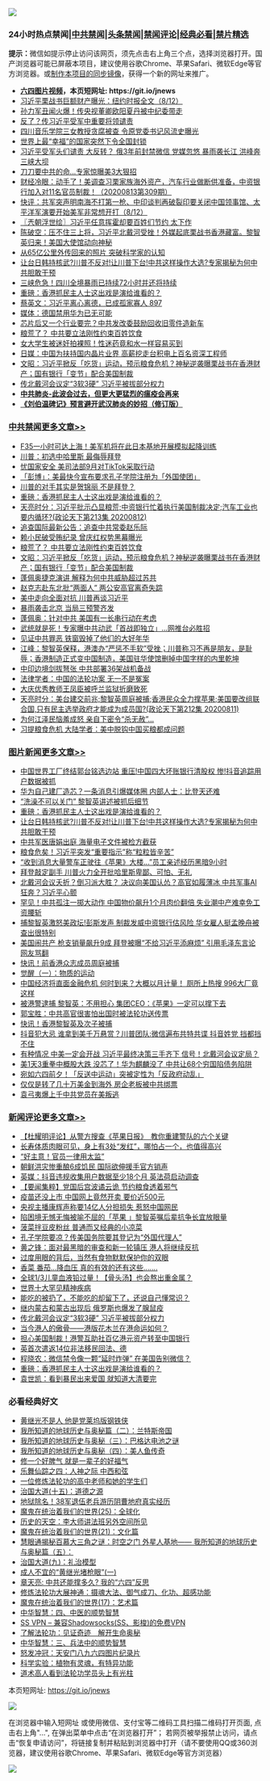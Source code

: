 ![](https://raw.githubusercontent.com/fqnews/bnews/master/64photo/fqnews-qr.jpg)

<div id="tt">
<h3>24小时热点禁闻|<a href="#%E4%B8%AD%E5%85%B1%E7%A6%81%E9%97%BB%E6%9B%B4%E5%A4%9A%E6%96%87%E7%AB%A0">中共禁闻</a>|<a href="#%E5%9B%BE%E7%89%87%E6%96%B0%E9%97%BB%E6%9B%B4%E5%A4%9A%E6%96%87%E7%AB%A0">头条禁闻</a>|<a href="#%E6%96%B0%E9%97%BB%E8%AF%84%E8%AE%BA%E6%9B%B4%E5%A4%9A%E6%96%87%E7%AB%A0">禁闻评论|<a href="#%E5%BF%85%E7%9C%8B%E7%BB%8F%E5%85%B8%E5%A5%BD%E6%96%87">经典必看|<a href="/video.md#%E7%A6%81%E7%89%87%E7%B2%BE%E9%80%89">禁片精选</a></h3>
<div><b>提示：</b>微信如提示停止访问该网页，须先点击右上角三个点，选择浏览器打开。国产浏览器可能已屏蔽本项目，建议使用谷歌Chrome、苹果Safari、微软Edge等官方浏览器。或<a href="https://github.com/fqnews/bnews/blob/master/%E5%88%B6%E4%BD%9Cgit%E7%A6%81%E9%97%BB%E9%95%9C%E5%83%8F.md">制作本项目的同步镜像</a>，获得一个新的网址来推广。</div>
<ul>
<li><b><a href="http://d1.bdrive.tk/64.mp4" target="_blank">六四图片视频</a>，本页短网址: https://git.io/jnews</b></li>
<li><a href="/bannedvideo/20200812/1379212.md">习近平栗战书巨额财产曝光：纽约时报全文（8/12）</a></li>
<li><a href="/cnnews/20200813/1379437.md">孙力军丑闻火爆！传央视董卿欧阳夏丹被中纪委带走</a></li>
<li><a href="/comments/20200813/1379403.md">反了？传习近平受军中重要将领谴责</a></li>
<li><a href="/cnnews/20200813/1379317.md">四川音乐学院三女教授贪腐被查 令原党委书记风流史曝光</a></li>
<li><a href="/worldnews/20200813/1379312.md">世界上最“幸福”的国家突然下令全国封锁</a></li>
<li><a href="/cnnews/20200812/1379226.md">习近平受军头们谴责 大反转？ 俄3年前封禁微信 党媒忽悠 暴雨袭长江 洪峰奔三峡大坝</a></li>
<li><a href="/cnnews/20200813/1379447.md">刀刀要中共的命…专家惊曝美3大狠招</a></li>
<li><a href="/bannedvideo/20200813/1379517.md">财经冷眼：动手了！美调查习栗家族海外资产，汽车行业做断供准备，中资银行加入对11名官员制裁！（20200813第309期）</a></li>
<li><a href="/bannedvideo/20200813/1379283.md">快评：共军突声明南海不打第一枪、中印谈判再破裂印要关闭中国领事馆、太平洋军演要开始美军非常想开打（8/12）</a></li>
<li><a href="/ssgc/20200813/1379295.md">〖兲朝浮世绘〗习近平任意挥霍却要百姓们节约 太下作</a></li>
<li><a href="/bannedvideo/20200813/1379328.md">陈破空：压不住三上将，习近平北戴河受挫！外媒起底栗战书香港藏富。黎智英归来！美国大使馆动向神秘</a></li>
<li><a href="/comments/20200813/1379335.md">从65亿公里外传回来的照片 突破科学家的认知</a></li>
<li><a href="/topimagenews/20200812/1379218.md">让台日韩持核武?川普不反对!让川普下台!中共这样操作大选?专家揭秘为何中共胆敢干预</a></li>
<li><a href="/cnnews/20200813/1379315.md">三峡危急！四川全境暴雨已持续72小时并还将持续</a></li>
<li><a href="/comments/20200813/1379457.md">重磅：香港抓民主人士这出戏是演给谁看的？</a></li>
<li><a href="/bannedvideo/20200812/1379223.md">蔡英文：习近平离心离德，已成孤家寡人 897</a></li>
<li><a href="/baitai/20200812/1379196.md">媒体：德国禁用华为已无可能</a></li>
<li><a href="/cnnews/20200813/1379489.md">芯片后又一个行业要完？中共发改委鼓励回收旧零件造新车</a></li>
<li><a href="/cbnews/20200813/1379424.md">粮荒了？ 中共要立法刚性约束百姓饮食</a></li>
<li><a href="/baitai/20200813/1379473.md">女大学生被迷奸拍裸照！性迷药竟和水一样容易买到</a></li>
<li><a href="/headline/20200813/1379262.md">日媒：中国为扶持国内晶片业界 高薪挖走台积电上百名资深工程师</a></li>
<li><a href="/cbnews/20200813/1379345.md">文昭：习近平掀反「吃货」运动，预示粮食危机？神秘逆袭曝栗战书在香港财产；国有银行「变节」配合美国制裁</a></li>
<li><a href="/comments/20200813/1379537.md">传北戴河会议定“3软3硬” 习近平被拔部分权力</a></li>
<li><b><a href="/comments/20200211/1275071.md" target="_blank">中共肺炎-此波会过去，但更大更猛烈的瘟疫会再来</a></b></li>
<li><b><a href="/comments/20200207/1272816.md" target="_blank">《刘伯温碑记》预言避开武汉肺炎的妙招（修订版）</a></b></li>
</ul>
</div>

<div class="catlist">
<h3><a href="/cbnews/" target="_blank">中共禁闻</a><span><a href="/cbnews/" target="_blank" rel="nofollow">更多文章>></a></span></h3>
<ul>
<li><a href="/cbnews/20200813/1379552.md" target="_blank">F35一小时可达上海！美军机将在此日本基地开展模拟起降训练</a></li>
<li><a href="/cbnews/20200813/1379533.md" target="_blank">川普：初选中哈里斯 最侮辱拜登</a></li>
<li><a href="/cbnews/20200813/1379512.md" target="_blank">忧国家安全 美司法部9月对TikTok采取行动</a></li>
<li><a href="/cbnews/20200813/1379499.md" target="_blank">「彭博」：美最快今宣布要求孔子学院注册为「外国使团」</a></li>
<li><a href="/cbnews/20200813/1379486.md" target="_blank">川普的对手其实是贺锦丽 不是拜登？</a></li>
<li><a href="/comments/20200813/1379457.md" target="_blank">重磅：香港抓民主人士这出戏是演给谁看的？</a></li>
<li><a href="/cbnews/20200813/1379438.md" target="_blank">天亮时分：习近平批示凸显粮荒;中资银行忙着执行美国制裁决定;汽车工业也要内循环?(政论天下第213集 20200812)</a></li>
<li><a href="/cbnews/20200813/1379426.md" target="_blank">追查国际最新公告：追查中共常委赵乐际</a></li>
<li><a href="/cbnews/20200813/1379425.md" target="_blank">赖小民破受贿纪录 曾庆红权势黑幕曝光</a></li>
<li><a href="/cbnews/20200813/1379424.md" target="_blank">粮荒了？ 中共要立法刚性约束百姓饮食</a></li>
<li><a href="/cbnews/20200813/1379345.md" target="_blank">文昭：习近平掀反「吃货」运动，预示粮食危机？神秘逆袭曝栗战书在香港财产；国有银行「变节」配合美国制裁</a></li>
<li><a href="/cbnews/20200813/1379332.md" target="_blank">蓬佩奥捷克演讲 解释为何中共威胁超过苏共</a></li>
<li><a href="/cbnews/20200812/1379069.md" target="_blank">赵克志赴东北批“两面人” 两公安高官离奇失踪</a></li>
<li><a href="/cbnews/20200812/1378953.md" target="_blank">美中走向全面对抗 川普再谈习近平</a></li>
<li><a href="/cbnews/20200812/1378910.md" target="_blank">暴雨袭击北京 当局三预警齐发</a></li>
<li><a href="/cbnews/20200812/1378887.md" target="_blank">蓬佩奥：针对中共 美国有一长串行动在考虑</a></li>
<li><a href="/cbnews/20200812/1378886.md" target="_blank">武统就是死！专家曝中共动武「首战即独立」…网推台必胜招</a></li>
<li><a href="/cbnews/20200812/1378885.md" target="_blank">见证中共罪恶 铁窗毁掉了他们的大好年华</a></li>
<li><a href="/cbnews/20200812/1378866.md" target="_blank">江峰：黎智英保释，港澳办“严惩不手软”受挫；川普称习不再是朋友，是耻辱；香港制造正式变中国制造，美国驻华使馆删掉中国字样的内里乾坤</a></li>
<li><a href="/cbnews/20200812/1378857.md" target="_blank">中印边境剑拔弩张 中共部署36架战机备战</a></li>
<li><a href="/cbnews/20200812/1378796.md" target="_blank">法律学者：中国的法轮功案 无一不是冤案</a></li>
<li><a href="/cbnews/20200812/1378795.md" target="_blank">大庆优秀教师王凤臣被呼兰监狱折磨致死</a></li>
<li><a href="/cbnews/20200812/1378789.md" target="_blank">天亮时分：美台建交前兆;黎智英周庭被捕;香港民众全力撑苹果;美国要改组联合国,只有民主选举政府才能成为成员国?(政论天下第212集 20200811)</a></li>
<li><a href="/cbnews/20200812/1378772.md" target="_blank">为何江泽民恼羞成怒 亲自下密令“杀无赦”…</a></li>
<li><a href="/cbnews/20200812/1378742.md" target="_blank">习提粮食危机 大陆学者：美中脱钩中国买粮都成问题</a></li>

</ul>
</div>
<div class="catlist">
<h3><a href="/topimagenews/" target="_blank">图片新闻</a><span><a href="/topimagenews/" target="_blank" rel="nofollow">更多文章>></a></span></h3>
<ul>
<li><a href="/topimagenews/20200813/1379635.md" target="_blank">中国世界工厂终结郭台铭选边站 重压!中国四大坏账银行清股权 惨!抖音追踪用户数据被抓</a></li>
<li><a href="/topimagenews/20200813/1379570.md" target="_blank">华为自己建厂造芯？一条消息引爆媒体圈 内部人士：比登天还难</a></li>
<li><a href="/topimagenews/20200813/1379511.md" target="_blank">“洗澡不可以关门” 黎智英讲述被抓后细节</a></li>
<li><a href="/comments/20200813/1379457.md" target="_blank">重磅：香港抓民主人士这出戏是演给谁看的？</a></li>
<li><a href="/topimagenews/20200812/1379218.md" target="_blank">让台日韩持核武?川普不反对!让川普下台!中共这样操作大选?专家揭秘为何中共胆敢干预</a></li>
<li><a href="/topimagenews/20200812/1378848.md" target="_blank">中共军医唐娟出庭 海量电子文件被检方截获</a></li>
<li><a href="/topimagenews/20200812/1378810.md" target="_blank">粮食危矣！习近平突发“重要指示”称“粒粒皆辛苦”</a></li>
<li><a href="/topimagenews/20200812/1378794.md" target="_blank">“收到消息大量警车正驶往《苹果》大楼…”员工亲述经历黑暗9小时</a></li>
<li><a href="/topimagenews/20200812/1378728.md" target="_blank">拜登敲定副手 川普火力全开批哈里斯卑鄙、可怕、无礼</a></li>
<li><a href="/topimagenews/20200811/1378596.md" target="_blank">北戴河会议夭折？倒习派大胜？ 决议向美国认怂？高官如履薄冰 中共军事AI狂奔？习近平心颤</a></li>
<li><a href="/topimagenews/20200811/1378505.md" target="_blank">罕见！中共孤注一掷大动作 中国物价飙升1个月肉价翻倍 失业潮中产难幸免工资腰斩</a></li>
<li><a href="/topimagenews/20200811/1378227.md" target="_blank">捕黎智英激怒美政坛!彭斯发声 制裁发威中资银行估风险 华女雇人挺孟晚舟被查出很特别</a></li>
<li><a href="/topimagenews/20200811/1378226.md" target="_blank">美国闹共产 枪支销量飙升9成 拜登被曝“不给习近平添麻烦” 引用毛泽东言论 网友骂翻</a></li>
<li><a href="/topimagenews/20200811/1377855.md" target="_blank">快讯！前香港众志成员周庭被捕</a></li>
<li><a href="/comments/20200810/1377609.md" target="_blank">觉醒（一）：物质的运动</a></li>
<li><a href="/topimagenews/20200810/1377710.md" target="_blank">中国经济将直面金融危机 何时到来？大概以月计量！ 厕所上热搜 996大厂竟这样</a></li>
<li><a href="/topimagenews/20200810/1377628.md" target="_blank">被港警逮捕 黎智英：不用担心 集团CEO：《苹果》一定可以撑下去</a></li>
<li><a href="/comments/20200810/1377559.md" target="_blank">郭宝胜：中共高官很害怕出国时被法轮功送传票</a></li>
<li><a href="/topimagenews/20200810/1377469.md" target="_blank">快讯！香港黎智英及次子被捕</a></li>
<li><a href="/topimagenews/20200809/1377376.md" target="_blank">抖音犯大忌 谁拿到美千万悬赏？川普团队:微信遍布共特共谍 抖音姓党 挡都挡不住</a></li>
<li><a href="/topimagenews/20200809/1377321.md" target="_blank">有种情况 中美一定会开战 习近平最终决策三手齐下 信号！北戴河会议定局？</a></li>
<li><a href="/topimagenews/20200809/1377246.md" target="_blank">美1天3重拳中概股大跌 没芯了！华为麒麟没了 中共让68个穷国陷债务陷阱</a></li>
<li><a href="/topimagenews/20200809/1377193.md" target="_blank">宛如六四前夕！「反送中运动」突被定性为「反政府动乱」</a></li>
<li><a href="/topimagenews/20200809/1377013.md" target="_blank">仅仅是转了几十万美金到海外 房企老板被中共绑票</a></li>
<li><a href="/topimagenews/20200809/1377012.md" target="_blank">袁弓夷爆上千中共党员在美叛逃</a></li>

</ul>
</div>
<div class="catlist">
<h3><a href="/comments/" target="_blank">新闻评论</a><span><a href="/comments/" target="_blank" rel="nofollow">更多文章>></a></span></h3>
<ul>
<li><a href="/comments/20200813/1379643.md" target="_blank">【杜耀明评论】从警方搜查《苹果日报》　教你重建警队的六个关键</a></li>
<li><a href="/comments/20200813/1379639.md" target="_blank">长寿体质肉眼可见，身上有3处“发红”，哪怕占一个，也值得高兴</a></li>
<li><a href="/comments/20200813/1379606.md" target="_blank">“好主意！官员一律用太监”</a></li>
<li><a href="/comments/20200813/1379604.md" target="_blank">朝鲜洪灾惨重酿6成饥民 国际欲伸援手官方销声</a></li>
<li><a href="/comments/20200813/1379603.md" target="_blank">英媒：抖音违规收集用户数据至少18个月 英法荷启动调查</a></li>
<li><a href="/comments/20200813/1379599.md" target="_blank">【要闻集粹】党国后宫波谲云诡 节约粮食透着邪气</a></li>
<li><a href="/comments/20200813/1379582.md" target="_blank">疫苗还没上市  中国网上竟然开卖  要价近500元</a></li>
<li><a href="/comments/20200813/1379576.md" target="_blank">央视主播康辉声称要14亿人分担损失 惹怒中国网民</a></li>
<li><a href="/comments/20200813/1379575.md" target="_blank">陷困境无憾无悔被喻不屈的「苹果 」黎智英嘱后辈抗争长宜放眼量</a></li>
<li><a href="/comments/20200813/1379574.md" target="_blank">菠菜拌豆皮粉丝 普通而又经典的小凉菜</a></li>
<li><a href="/comments/20200813/1379567.md" target="_blank">孔子学院要凉？传美国务院要其登记为“外国代理人”</a></li>
<li><a href="/comments/20200813/1379566.md" target="_blank">黄之锋：面对最黑暗的审查和新一轮镇压 港人将继续反抗</a></li>
<li><a href="/comments/20200813/1379565.md" target="_blank">过度用眼的背后，当然有食物默默保护你的双眼</a></li>
<li><a href="/comments/20200813/1379564.md" target="_blank">香菜 番茄&#8230;降血压 真的有效的还有这些&#8230;&#8230;.</a></li>
<li><a href="/comments/20200813/1379563.md" target="_blank">全球1/3儿童血液铅过量！【骨头汤】也会熬出重金属？</a></li>
<li><a href="/comments/20200813/1379562.md" target="_blank">世界十大罕见精神疾病</a></li>
<li><a href="/comments/20200813/1379561.md" target="_blank">能吃的被扔了，不能吃的却留下了，还说自己懂常识？</a></li>
<li><a href="/comments/20200813/1379541.md" target="_blank">继内蒙古和蒙古出现后 俄罗斯也爆发了腺鼠疫</a></li>
<li><a href="/comments/20200813/1379537.md" target="_blank">传北戴河会议定“3软3硬” 习近平被拔部分权力</a></li>
<li><a href="/comments/20200813/1379531.md" target="_blank">当今港人的傲骨——港版花木兰在港命运如何？</a></li>
<li><a href="/comments/20200813/1379521.md" target="_blank">担心美国制裁！港警互助社百亿港元资产转至中国银行</a></li>
<li><a href="/comments/20200813/1379516.md" target="_blank">英首次遣返14位非法移民回法、德</a></li>
<li><a href="/comments/20200813/1379487.md" target="_blank">程晓农：微信禁令像一颗“延时炸弹” 在美国告别微信？</a></li>
<li><a href="/comments/20200813/1379457.md" target="_blank">重磅：香港抓民主人士这出戏是演给谁看的？</a></li>
<li><a href="/comments/20200813/1379445.md" target="_blank">袁世凯：看到暴民出来爱国 就知道大清要完</a></li>

</ul>
</div>

<div class="catlist">
<h3>必看经典好文</h3>
<ul>
<li><a href="/lifebaike/20190522/1131765.md" target="_blank">黄继光不是人 他是党莱坞版钢铁侠</a></li>
<li><a href="/tculture/xiulian/20170614/774347.md" target="_blank">我所知道的地球历史与奥秘篇（二）：兰特斯帝国</a></li>
<li><a href="/tculture/xiulian/20170726/797589.md" target="_blank">我所知道的地球历史与奥秘（三）：巴格达电池之谜</a></li>
<li><a href="/tculture/xiulian/20170729/799172.md" target="_blank">我所知道的地球历史与奥秘（四）：美人鱼传奇</a></li>
<li><a href="/funmedia/20200713/1359909.md" target="_blank">修一个好脾气 就是一辈子的好福气</a></li>
<li><a href="/tculture/20190101/791144.md" target="_blank">乐舞仙踪之四：人神之际 中西和弦</a></li>
<li><a href="/cbnews/20200702/1354550.md" target="_blank">一位修炼法轮功的高中老师和她的学生们</a></li>
<li><a href="/topimagenews/20180322/917868.md" target="_blank">治国大道(十五)：道德之源</a></li>
<li><a href="/cbnews/20200531/1337381.md" target="_blank">地狱除名！38军退伍老兵游历阴曹地府真实经历</a></li>
<li><a href="/comments/20181017/1014654.md" target="_blank">魔鬼在统治着我们的世界(25)：全球化</a></li>
<li><a href="/tculture/20121025/73064.md" target="_blank">历史的天空：李大师讲法班另外空间所见</a></li>
<li><a href="/comments/20180802/980476.md" target="_blank">魔鬼在统治着我们的世界(21)：文化篇</a></li>
<li><a href="/cbnews/20170907/819423.md" target="_blank">慧眼通揭秘百慕大三角之谜：时空之门 外星人基地—— 我所知道的地球历史与奥秘篇（五）：</a></li>
<li><a href="/cbnews/20180315/914943.md" target="_blank">治国大道(九)：礼治模型</a></li>
<li><a href="/lifebaike/20200527/1334909.md" target="_blank">成人不宜的“黄继光堵枪眼”(一)</a></li>
<li><a href="/comments/20200607/1341003.md" target="_blank">章天亮: 中共还能撑多久? 我的“六四”反思</a></li>
<li><a href="/comments/20191203/1234383.md" target="_blank">修炼法轮功大展神通：摄魂大法、御气成刀、化功、超感功能</a></li>
<li><a href="/topimagenews/20180620/960677.md" target="_blank">魔鬼在统治着我们的世界(17)：艺术篇</a></li>
<li><a href="/comments/20200605/783247.md" target="_blank">中华智慧：四、中医的顺势智慧</a></li>
<li><a href="/comments/20191231/1250654.md" target="_blank">SS VPN &#8211; 兼容Shadowsocks(SS、影梭)的免费VPN</a></li>
<li><a href="/comments/20200307/1289968.md" target="_blank">了解法轮功：见证奇迹　解开生命奥秘</a></li>
<li><a href="/comments/20200605/783248.md" target="_blank">中华智慧：三、兵法中的顺势智慧</a></li>
<li><a href="/comments/20200604/783200.md" target="_blank">怒发冲冠：天安门八九六四图片纪录片</a></li>
<li><a href="/comments/20200605/783205.md" target="_blank">科学实验：植物有灵魂，有特异功能</a></li>
<li><a href="/comments/20200227/1284657.md" target="_blank">道术高人看到法轮功学员头上有光柱</a></li>

</ul>
</div>

本页短网址: https://git.io/jnews

![](https://raw.githubusercontent.com/fqnews/bnews/master/64photo/fqnews-qr.jpg)

在浏览器中输入短网址 或使用微信、支付宝等二维码工具扫描二维码打开页面, 点击右上角"...", 在弹出菜单中点击“在浏览器打开”； 若网页被举报禁止访问，请点击“恢复申请访问”，将链接复制并粘贴到浏览器中打开（请不要使用QQ或360浏览器，建议使用谷歌Chrome、苹果Safari、微软Edge等官方浏览器）

![](https://raw.githubusercontent.com/fqnews/bnews/master/64photo/wx.jpg)